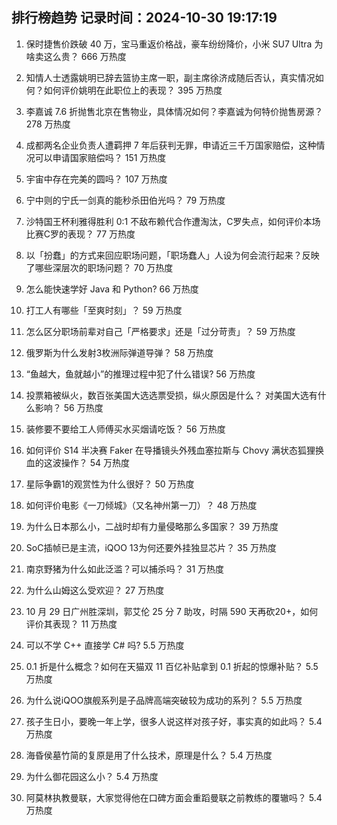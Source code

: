 
## 排行榜趋势 记录时间：2024-10-30 19:17:19
  
  1. 保时捷售价跌破 40 万，宝马重返价格战，豪车纷纷降价，小米 SU7 Ultra 为啥卖这么贵？ 666 万热度
    
  2. 知情人士透露姚明已辞去篮协主席一职，副主席徐济成随后否认，真实情况如何？如何评价姚明在此职位上的表现？ 395 万热度
    
  3. 李嘉诚 7.6 折抛售北京在售物业，具体情况如何？李嘉诚为何特价抛售房源？ 278 万热度
    
  4. 成都两名企业负责人遭羁押 7 年后获判无罪，申请近三千万国家赔偿，这种情况可以申请国家赔偿吗？ 151 万热度
    
  5. 宇宙中存在完美的圆吗？ 107 万热度
    
  6. 宁中则的宁氏一剑真的能秒杀田伯光吗？ 79 万热度
    
  7. 沙特国王杯利雅得胜利 0:1 不敌布赖代合作遭淘汰，C罗失点，如何评价本场比赛C罗的表现？ 77 万热度
    
  8. 以「扮蠢」的方式来回应职场问题，「职场蠢人」人设为何会流行起来？反映了哪些深层次的职场问题？ 70 万热度
    
  9. 怎么能快速学好 Java 和 Python? 66 万热度
    
  10. 打工人有哪些「至爽时刻」？ 59 万热度
    
  11. 怎么区分职场前辈对自己「严格要求」还是「过分苛责」？ 59 万热度
    
  12. 俄罗斯为什么发射3枚洲际弹道导弹？ 58 万热度
    
  13. “鱼越大，鱼就越小”的推理过程中犯了什么错误? 56 万热度
    
  14. 投票箱被纵火，数百张美国大选选票受损，纵火原因是什么？ 对美国大选有什么影响？ 56 万热度
    
  15. 装修要不要给工人师傅买水买烟请吃饭？ 56 万热度
    
  16. 如何评价 S14 半决赛 Faker 在导播镜头外残血塞拉斯与 Chovy 满状态狐狸换血的这波操作？ 54 万热度
    
  17. 星际争霸1的观赏性为什么很好？ 50 万热度
    
  18. 如何评价电影《一刀倾城》（又名神州第一刀）？ 48 万热度
    
  19. 为什么日本那么小，二战时却有力量侵略那么多国家？ 39 万热度
    
  20. SoC插帧已是主流，iQOO 13为何还要外挂独显芯片？ 35 万热度
    
  21. 南京野猪为什么如此泛滥？可以捕杀吗？ 31 万热度
    
  22. 为什么山姆这么受欢迎？ 27 万热度
    
  23. 10 月 29 日广州胜深圳，郭艾伦 25 分 7 助攻，时隔 590 天再砍20+，如何评价其表现？ 11 万热度
    
  24. 可以不学 C++ 直接学 C# 吗? 5.5 万热度
    
  25. 0.1 折是什么概念？如何在天猫双 11 百亿补贴拿到 0.1 折起的惊爆补贴？ 5.5 万热度
    
  26. 为什么说iQOO旗舰系列是子品牌高端突破较为成功的系列？ 5.5 万热度
    
  27. 孩子生日小，要晚一年上学，很多人说这样对孩子好，事实真的如此吗？ 5.4 万热度
    
  28. 海昏侯墓竹简的复原是用了什么技术，原理是什么？ 5.4 万热度
    
  29. 为什么御花园这么小？ 5.4 万热度
    
  30. 阿莫林执教曼联，大家觉得他在口碑方面会重蹈曼联之前教练的覆辙吗？ 5.4 万热度
    